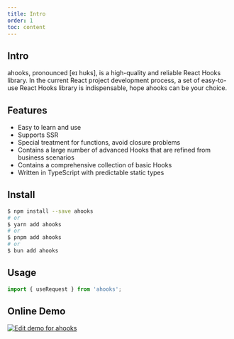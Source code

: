 ```yaml
---
title: Intro
order: 1
toc: content
---
```


## Intro

ahooks, pronounced [eɪ hʊks], is a high-quality and reliable React Hooks library. In the current React project development process, a set of easy-to-use React Hooks library is indispensable, hope ahooks can be your choice.

## Features

- Easy to learn and use
- Supports SSR
- Special treatment for functions, avoid closure problems
- Contains a large number of advanced Hooks that are refined from business scenarios
- Contains a comprehensive collection of basic Hooks
- Written in TypeScript with predictable static types

## Install

```bash
$ npm install --save ahooks
# or
$ yarn add ahooks
# or
$ pnpm add ahooks
# or
$ bun add ahooks
```

## Usage

```ts
import { useRequest } from 'ahooks';
```

## Online Demo

[![Edit demo for ahooks](https://codesandbox.io/static/img/play-codesandbox.svg)](https://codesandbox.io/s/demo-for-ahooks-forked-fg79k?file=/src/App.js)
